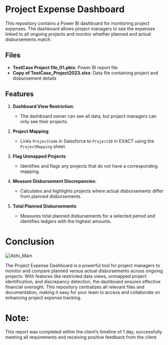 # Project Expense Dashboard

This repository contains a Power BI dashboard for monitoring project expenses. The dashboard allows project managers to see the expenses linked to all ongoing projects and monitor whether planned and actual disbursements match.

## Files

- **TestCase Project file_01.pbix**: Power BI report file
- **Copy of TestCase_Project2023.xlsx**: Data file containing project and disbursement details

## Features

1. **Dashboard View Restriction**:
   - The dashboard owner can see all data, but project managers can only see their projects.

2. **Project Mapping**:
   - Links `ProjectCode` in Salesforce to `ProjectID` in EXACT using the `ProjectMapping` sheet.

3. **Flag Unmapped Projects**:
   - Identifies and flags any projects that do not have a corresponding mapping.

4. **Measure Disbursement Discrepancies**:
   - Calculates and highlights projects where actual disbursements differ from planned disbursements.

5. **Total Planned Disbursements**:
   - Measures total planned disbursements for a selected period and identifies ledgers with the highest amounts.

 #  Conclusion
 
![Abhi_Main](https://github.com/user-attachments/assets/ad4130da-7454-4d26-ab58-e2ad8974295d)

The Project Expense Dashboard is a powerful tool for project managers to monitor and compare planned versus actual disbursements across ongoing projects. With features like restricted data views, unmapped project identification, and discrepancy detection, the dashboard ensures effective financial oversight. This repository centralizes all relevant files and documentation, making it easy for your team to access and collaborate on enhancing project expense tracking.

# Note: 
This report was completed within the client’s timeline of 1 day, successfully meeting all requirements and receiving positive feedback from the client.
